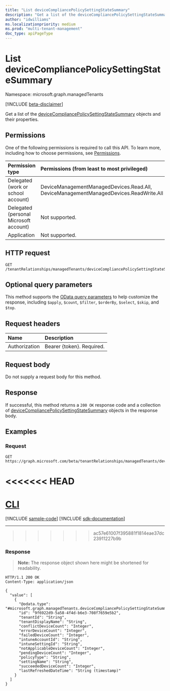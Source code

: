 ```yaml
---
title: "List deviceCompliancePolicySettingStateSummary"
description: "Get a list of the deviceCompliancePolicySettingStateSummary objects and their properties."
author: "idwilliams"
ms.localizationpriority: medium
ms.prod: "multi-tenant-management"
doc_type: apiPageType
---
```


# List deviceCompliancePolicySettingStateSummary
Namespace: microsoft.graph.managedTenants

[!INCLUDE [beta-disclaimer](../../includes/beta-disclaimer.md)]

Get a list of the [deviceCompliancePolicySettingStateSummary](../resources/managedtenants-devicecompliancepolicysettingstatesummary.md) objects and their properties.

## Permissions
One of the following permissions is required to call this API. To learn more, including how to choose permissions, see [Permissions](/graph/permissions-reference).

|Permission type|Permissions (from least to most privileged)|
|:---|:---|
|Delegated (work or school account)|DeviceManagementManagedDevices.Read.All, DeviceManagementManagedDevices.ReadWrite.All|
|Delegated (personal Microsoft account)|Not supported.|
|Application|Not supported.|

## HTTP request

<!-- {
  "blockType": "ignored"
}
-->
``` http
GET /tenantRelationships/managedTenants/deviceCompliancePolicySettingStateSummaries
```

## Optional query parameters
This method supports the [OData query parameters](/graph/query-parameters) to help customize the response, including `$apply`, `$count`, `$filter`, `$orderBy`, `$select`, `$skip`, and `$top`.

## Request headers
|Name|Description|
|:---|:---|
|Authorization|Bearer {token}. Required.|

## Request body
Do not supply a request body for this method.

## Response

If successful, this method returns a `200 OK` response code and a collection of [deviceCompliancePolicySettingStateSummary](../resources/managedtenants-devicecompliancepolicysettingstatesummary.md) objects in the response body.

## Examples

### Request

<!-- {
  "blockType": "request",
  "name": "list_devicecompliancepolicysettingstatesummary"
}
-->
``` http
GET https://graph.microsoft.com/beta/tenantRelationships/managedTenants/deviceCompliancePolicySettingStateSummaries
```

<<<<<<< HEAD
=======
# [CLI](#tab/cli)
[!INCLUDE [sample-code](../includes/snippets/cli/list-devicecompliancepolicysettingstatesummary-cli-snippets.md)]
[!INCLUDE [sdk-documentation](../includes/snippets/snippets-sdk-documentation-link.md)]

---

>>>>>>> ac57e61007f395881f1814eae37dc23911227b9b
### Response
>**Note:** The response object shown here might be shortened for readability.
<!-- {
  "blockType": "response",
  "truncated": true,
  "@odata.type": "Collection(microsoft.graph.managedTenants.deviceCompliancePolicySettingStateSummary)"
}
-->
``` http
HTTP/1.1 200 OK
Content-Type: application/json

{
  "value": [
    {
      "@odata.type": "#microsoft.graph.managedTenants.deviceCompliancePolicySettingStateSummary",
      "id": "9f6922d9-5a58-4f4d-b6e3-708f7659e5b2",
      "tenantId": "String",
      "tenantDisplayName": "String",
      "conflictDeviceCount": "Integer",
      "errorDeviceCount": "Integer",
      "failedDeviceCount": "Integer",
      "intuneAccountId": "String",
      "intuneSettingId": "String",
      "notApplicableDeviceCount": "Integer",
      "pendingDeviceCount": "Integer",
      "policyType": "String",
      "settingName": "String",
      "succeededDeviceCount": "Integer",
      "lastRefreshedDateTime": "String (timestamp)"
    }
  ]
}
```
